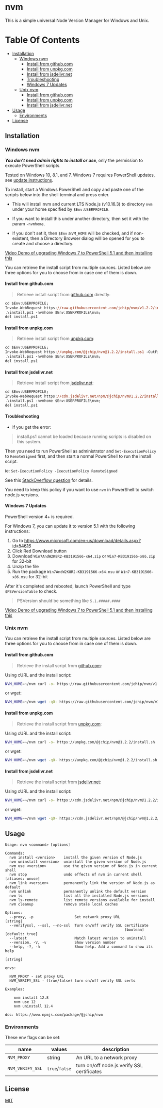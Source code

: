 # nvm

This is a simple universal Node Version Manager for Windows and Unix.

# Table Of Contents

- [Installation](#installation)
  - [Windows nvm](#windows-nvm)
    - [Install from github.com](#install-from-githubcom)
    - [Install from unpkg.com](#install-from-unpkgcom)
    - [Install from jsdelivr.net](#install-from-jsdelivrnet)
    - [Troubleshooting](#troubleshooting)
    - [Windows 7 Updates](#windows-7-updates)
  - [Unix nvm](#unix-nvm)
    - [Install from github.com](#install-from-githubcom-1)
    - [Install from unpkg.com](#install-from-unpkgcom-1)
    - [Install from jsdelivr.net](#install-from-jsdelivrnet-1)
- [Usage](#usage)
  - [Environments](#environments)
- [License](#license)

## Installation

### Windows nvm

**_You don't need admin rights to install or use_**, only the permission to execute PowerShell scripts.

Tested on Windows 10, 8.1, and 7. Windows 7 requires PowerShell updates, see [update instructions](#windows-7-updates).

To install, start a Windows PowerShell and copy and paste one of the scripts below into the shell terminal and press enter.

- This will install nvm and current LTS Node.js (v10.16.3) to directory `nvm` under your home specified by `$Env:USERPROFILE`.

- If you want to install this under another directory, then set it with the param `-nvmhome`.

- If you don't set it, then `$Env:NVM_HOME` will be checked, and if non-existent, then a Directory Browser dialog will be opened for you to create and choose a directory.

[Video Demo of upgrading Windows 7 to PowerShell 5.1 and then installing this](https://youtu.be/BFYcXLS5R_4)

You can retrieve the install script from multiple sources. Listed below are three options for you to choose from in case one of them is down.

#### Install from github.com

> Retrieve install script from [github.com](https://www.github.com/jchip/nvm) directly:

```ps
cd $Env:USERPROFILE;
Invoke-WebRequest https://raw.githubusercontent.com/jchip/nvm/v1.2.2/install.ps1 -OutFile install.ps1;
.\install.ps1 -nvmhome $Env:USERPROFILE\nvm;
del install.ps1
```

#### Install from unpkg.com

> Retrieve install script from [unpkg.com](https://unpkg.com):

```ps
cd $Env:USERPROFILE;
Invoke-WebRequest https://unpkg.com/@jchip/nvm@1.2.2/install.ps1 -OutFile install.ps1;
.\install.ps1 -nvmhome $Env:USERPROFILE\nvm;
del install.ps1
```

#### Install from jsdelivr.net

> Retrieve install script from [jsdelivr.net](https://www.jsdelivr.com/):

```ps
cd $Env:USERPROFILE;
Invoke-WebRequest https://cdn.jsdelivr.net/npm/@jchip/nvm@1.2.2/install.ps1 -OutFile install.ps1;
.\install.ps1 -nvmhome $Env:USERPROFILE\nvm;
del install.ps1
```

#### Troubleshooting

- If you get the error:

> install.ps1 cannot be loaded because running scripts is disabled on this system.

Then you need to run PowerShell as administrator and `Set-ExecutionPolicy` to `RemoteSigned` first, and then start a normal PowerShell to run the install script.

ie: `Set-ExecutionPolicy -ExecutionPolicy RemoteSigned`

See this [StackOverflow question](https://stackoverflow.com/questions/4037939/powershell-says-execution-of-scripts-is-disabled-on-this-system) for details.

You need to keep this policy if you want to use `nvm` in PowerShell to switch node.js versions.

#### Windows 7 Updates

PowerShell version 4+ is required.

For Windows 7, you can update it to version 5.1 with the following instructions:

1. Go to <https://www.microsoft.com/en-us/download/details.aspx?id=54616>
2. Click Red Download button
3. Download `Win7AndW2K8R2-KB3191566-x64.zip` or `Win7-KB3191566-x86.zip` for 32-bit
4. Unzip the file
5. Run the package `Win7AndW2K8R2-KB3191566-x64.msu` or `Win7-KB3191566-x86.msu` for 32-bit

After it's completed and rebooted, launch PowerShell and type `$PSVersionTable` to check.

> PSVersion should be something like `5.1.#####.####`

[Video Demo of upgrading Windows 7 to PowerShell 5.1 and then installing this](https://youtu.be/BFYcXLS5R_4)

### Unix nvm

You can retrieve the install script from multiple sources. Listed below are three options for you to choose from in case one of them is down.

#### Install from github.com

> Retrieve the install script from [github.com](https://www.github.com/jchip/nvm):

Using cURL and the install script:

```bash
NVM_HOME=~/nvm curl -o- https://raw.githubusercontent.com/jchip/nvm/v1.2.2/install.sh | bash
```

or wget:

```bash
NVM_HOME=~/nvm wget -qO- https://raw.githubusercontent.com/jchip/nvm/v1.2.2/install.sh | bash
```

#### Install from unpkg.com

> Retrieve the install script from [unpkg.com](https://unpkg.com):

Using cURL and the install script:

```bash
NVM_HOME=~/nvm curl -o- https://unpkg.com/@jchip/nvm@1.2.2/install.sh | bash
```

or wget:

```bash
NVM_HOME=~/nvm wget -qO- https://unpkg.com/@jchip/nvm@1.2.2/install.sh | bash
```

#### Install from jsdelivr.net

> Retrieve the install script from [jsdelivr.net](https://www.jsdelivr.com/):

Using cURL and the install script:

```bash
NVM_HOME=~/nvm curl -o- https://cdn.jsdelivr.net/npm/@jchip/nvm@1.2.2/install.sh | bash
```

or wget:

```bash
NVM_HOME=~/nvm wget -qO- https://cdn.jsdelivr.net/npm/@jchip/nvm@1.2.2/install.sh | bash
```

## Usage

```
Usage: nvm <command> [options]

Commands:
  nvm install <version>    install the given version of Node.js
  nvm uninstall <version>  uninstall the given version of Node.js
  nvm use <version>        use the given version of Node.js in current shell
  nvm stop                 undo effects of nvm in current shell [aliases: unuse]
  nvm link <version>       permanently link the version of Node.js as default
  nvm unlink               permanently unlink the default version
  nvm ls                   list all the installed Node.js versions
  nvm ls-remote            list remote versions available for install
  nvm cleanup              remove stale local caches

Options:
  --proxy, -p                   Set network proxy URL                   [string]
  --verifyssl, --ssl, --no-ssl  Turn on/off verify SSL certificate
                                                       [boolean] [default: true]
  --latest                      Match latest version to uninstall
  --version, -V, -v             Show version number
  --help, -?, -h                Show help. Add a command to show its help
                                                                        [string]

envs:

  NVM_PROXY - set proxy URL
  NVM_VERIFY_SSL - (true/false) turn on/off verify SSL certs

Examples:

    nvm install 12.8
    nvm use 12
    nvm uninstall 12.4

doc: https://www.npmjs.com/package/@jchip/nvm

```

### Environments

These env flags can be set:

| name             | values         | description                                 |
| ---------------- | -------------- | ------------------------------------------- |
| `NVM_PROXY`      | string         | An URL to a network proxy                   |
| `NVM_VERIFY_SSL` | `true`/`false` | turn on/off node.js verify SSL certificates |

## License

[MIT](http://www.opensource.org/licenses/MIT)

